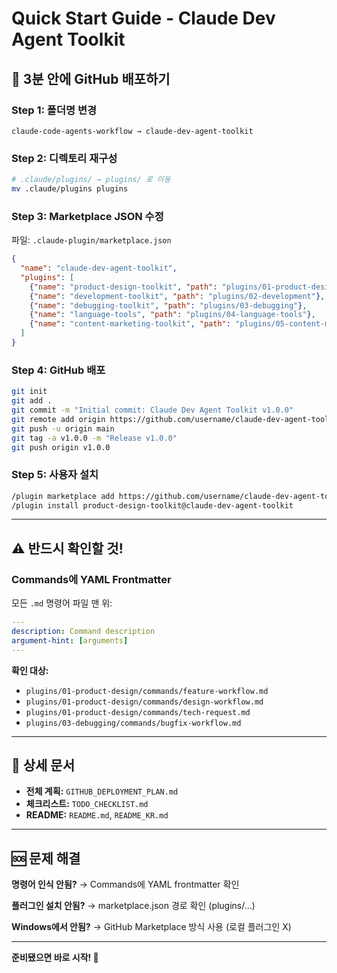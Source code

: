 # Quick Start Guide - Claude Dev Agent Toolkit

## 🚀 3분 안에 GitHub 배포하기

### Step 1: 폴더명 변경
```
claude-code-agents-workflow → claude-dev-agent-toolkit
```

### Step 2: 디렉토리 재구성
```bash
# .claude/plugins/ → plugins/ 로 이동
mv .claude/plugins plugins
```

### Step 3: Marketplace JSON 수정
파일: `.claude-plugin/marketplace.json`
```json
{
  "name": "claude-dev-agent-toolkit",
  "plugins": [
    {"name": "product-design-toolkit", "path": "plugins/01-product-design"},
    {"name": "development-toolkit", "path": "plugins/02-development"},
    {"name": "debugging-toolkit", "path": "plugins/03-debugging"},
    {"name": "language-tools", "path": "plugins/04-language-tools"},
    {"name": "content-marketing-toolkit", "path": "plugins/05-content-marketing"}
  ]
}
```

### Step 4: GitHub 배포
```bash
git init
git add .
git commit -m "Initial commit: Claude Dev Agent Toolkit v1.0.0"
git remote add origin https://github.com/username/claude-dev-agent-toolkit.git
git push -u origin main
git tag -a v1.0.0 -m "Release v1.0.0"
git push origin v1.0.0
```

### Step 5: 사용자 설치
```bash
/plugin marketplace add https://github.com/username/claude-dev-agent-toolkit
/plugin install product-design-toolkit@claude-dev-agent-toolkit
```

---

## ⚠️ 반드시 확인할 것!

### Commands에 YAML Frontmatter
모든 `.md` 명령어 파일 맨 위:
```yaml
---
description: Command description
argument-hint: [arguments]
---
```

**확인 대상:**
- `plugins/01-product-design/commands/feature-workflow.md`
- `plugins/01-product-design/commands/design-workflow.md`
- `plugins/01-product-design/commands/tech-request.md`
- `plugins/03-debugging/commands/bugfix-workflow.md`

---

## 📝 상세 문서

- **전체 계획:** `GITHUB_DEPLOYMENT_PLAN.md`
- **체크리스트:** `TODO_CHECKLIST.md`
- **README:** `README.md`, `README_KR.md`

---

## 🆘 문제 해결

**명령어 인식 안됨?**
→ Commands에 YAML frontmatter 확인

**플러그인 설치 안됨?**
→ marketplace.json 경로 확인 (plugins/...)

**Windows에서 안됨?**
→ GitHub Marketplace 방식 사용 (로컬 플러그인 X)

---

**준비됐으면 바로 시작! 🚀**
